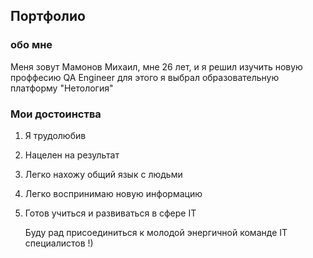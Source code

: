 ## Портфолио

### обо мне 
Меня зовут Мамонов Михаил, мне 26 лет, и я решил изучить новую проффесию QA Engineer для этого я выбрал образовательную платформу "Нетология"

### Мои достоинства

1. Я трудолюбив
2. Нацелен на результат
3. Легко нахожу общий язык с людьми
4. Легко воспринимаю новую информацию 
5. Готов учиться и развиваться в сфере IT  

   Буду рад присоединиться к молодой энергичной команде IT специалистов !)

